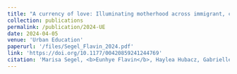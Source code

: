```yaml
---
title: "A currency of love: Illuminating motherhood across immigrant, cultural, and socioeconomic lines during Covid-19"
collection: publications
permalink: /publication/2024-UE
date: 2024-04-05
venue: 'Urban Education'
paperurl: '/files/Segel_Flavin_2024.pdf'
link: 'https://doi.org/10.1177/00420859241244769'
citation: 'Marisa Segel, <b>Eunhye Flavin</b>, Haylea Hubacz, Gabrielle Oliveira, &quot;A currency of love: Illuminating motherhood across immigrant, cultural, and socioeconomic lines during Covid-19,&quot; in <i>Urban Education</i>, 0(0), 2024.'
---
```

